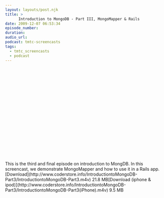 ```yaml
---
layout: layouts/post.njk
title: >
      Introduction to MongoDB - Part III, MongoMapper & Rails
date: 2009-12-07 06:53:34
episode_number: 
duration: 
audio_url: 
podcast: tmtc-screencasts
tags: 
  - tmtc_screencasts
  - podcast
---
```


<object width="540" height="304"><param name="allowfullscreen" value="true">
<param name="allowscriptaccess" value="always">
<param name="movie" value="http://vimeo.com/moogaloop.swf?clip_id=8026943&amp;server=vimeo.com&amp;show_title=0&amp;show_byline=0&amp;show_portrait=0&amp;color=00ADEF&amp;fullscreen=1">
<embed src="http://vimeo.com/moogaloop.swf?clip_id=8026943&amp;server=vimeo.com&amp;show_title=0&amp;show_byline=0&amp;show_portrait=0&amp;color=00ADEF&amp;fullscreen=1" type="application/x-shockwave-flash" allowfullscreen="true" allowscriptaccess="always" width="540" height="304"></embed></object>This is the third and final episode on introduction to MongDB. In this screencast, we demonstrate MongoMapper and how to use it in a Rails app.[Download](http://www.coderstore.info/IntroductiontoMongoDB-Part3/IntroductiontoMongoDB-Part3.m4v) 21.8 MB[Download (iphone & ipod)](http://www.coderstore.info/IntroductiontoMongoDB-Part3/IntroductiontoMongoDB-Part3(iPhone).m4v) 9.5 MB
